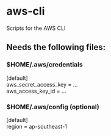 # aws-cli
Scripts for the AWS CLI

## Needs the following files:

### $HOME/.aws/credentials

[default]  
aws_secret_access_key = ...  
aws_access_key_id = ...

### $HOME/.aws/config (optional)

[default]  
region = ap-southeast-1
